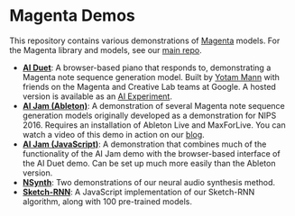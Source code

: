 # Magenta Demos

This repository contains various demonstrations of [Magenta](https://magenta.tensorflow.org) models.
For the Magenta library and models, see our [main repo](https://github.com/tensorflow/magenta).

* [**AI Duet**](/ai-duet): A browser-based piano that responds to,
demonstrating a Magenta note sequence generation model. Built by
[Yotam Mann](https://github.com/tambien) with friends on the Magenta and
Creative Lab teams at Google. A hosted version is available as an
[AI Experiment](https://aiexperiments.withgoogle.com/ai-duet).
* [**AI Jam (Ableton)**](/ai-jam-ableton): A demonstration of several
Magenta note sequence generation models originally developed as a demonstration
for NIPS 2016. Requires an installation of Ableton Live and MaxForLive. You can
watch a video of this demo in action on our
[blog](https://magenta.tensorflow.org/2016/12/16/nips-demo/).
* [**AI Jam (JavaScript)**](/ai-jam-js): A demonstration that combines
much of the functionality of the AI Jam demo with the browser-based interface
of the AI Duet demo. Can be set up much more easily than the Ableton version.
* [**NSynth**](/nsynth): Two demonstrations of our neural audio synthesis
method.
* [**Sketch-RNN**](/sketch-rnn-js): A JavaScript implementation of our Sketch-RNN algorithm, along with 100 pre-trained models.
